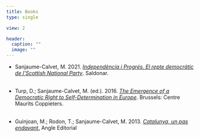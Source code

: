 ```yaml
---
title: Books
type: single

view: 2

header:
  caption: ""
  image: ""
---
```


* Sanjaume-Calvet, M. 2021. [*Independència i Progrés. El repte democràtic de l'Scottish National Party*](https://www.google.com/url?q=https%3A%2F%2Fwww.saldonar.com%2Fllibre%2Findependencia-i-progres&sa=D&sntz=1&usg=AFQjCNH0ct8Ra1EOwJefmP8wSeeyKgcBZw). Saldonar.<br/><br/>

* Turp, D.; Sanjaume-Calvet, M. (ed.). 2016. [*The Emergence of a Democratic Right to Self-Determination in Europe*](https://www.google.com/url?q=https%3A%2F%2Fideasforeurope.eu%2Factivity%2Fpublication%2Fthe-emergence-of-a-democratic-right-to-self-determination-in-europe%2F&sa=D&sntz=1&usg=AFQjCNHniqo8Xvr9h-ijS6q2hlO44XIq7Q). Brussels: Centre Maurits Coppieters.<br/><br/>

* Guinjoan, M.; Rodon, T.; Sanjaume-Calvet, M. 2013. [*Catalunya, un pas endavant*](https://www.google.com/url?q=https%3A%2F%2Fwww.angleeditorial.com%2Fcatalunya-un-pas-endavant-438&sa=D&sntz=1&usg=AFQjCNHb6hLD4-q4XsmSgS3kRTAyhIw4Pw)[.](https://www.google.com/url?q=https%3A%2F%2Fwww.angleeditorial.com%2Fcatalunya-un-pas-endavant-438&sa=D&sntz=1&usg=AFQjCNHb6hLD4-q4XsmSgS3kRTAyhIw4Pw) Angle Editorial<br/><br/>
